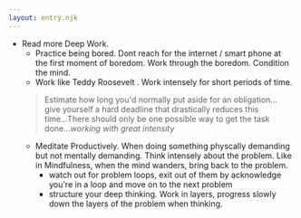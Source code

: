 ```yaml
---
layout: entry.njk
---
```


- Read more Deep Work. 
  - Practice being bored. Dont reach for the internet / smart phone at the first moment of boredom. Work through the boredom. Condition the mind.
  - Work like Teddy Roosevelt . Work intensely for short periods of time.
  > Estimate how long you'd normally put aside for an obligation... give yourself a hard deadline that drastically reduces this time...There should only be one possible way to get the task done..._working with great intensity_
  - Meditate Productively. When doing something physcally demanding but not mentally demanding. Think intensely about the problem. Like in Mindfulness, when the mind wanders, bring back to the problem. 
    - watch out for problem loops, exit out of them by acknowledge you're in a loop and move on to the next problem
    - structure your deep thinking. Work in layers, progress slowly down the layers of the problem when thinking.
  
  
